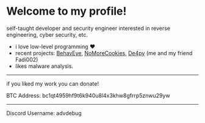 # Welcome to my profile!
self-taught developer and security engineer interested in reverse engineering, cyber security, etc.

* i love low-level programming ❤
* recent projects: <a href="https://github.com/AdvDebug/BehavEye">BehavEye</a>, <a href="https://github.com/AdvDebug/NoMoreCookies">NoMoreCookies</a>, <a href="https://github.com/Fadi002/De4py">De4py</a> (me and my friend Fadi002)
* likes malware analysis.
__________________________________________________

if you liked my work you can donate!

BTC Address: bc1qt4959hf9t6k940u8l4x3khw8gfrrp5znwu29yw

___________________________________________________

Discord Username: advdebug
